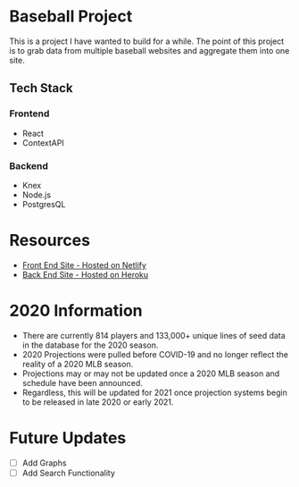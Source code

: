 # Baseball Project

This is a project I have wanted to build for a while.  The point of this project is to grab data from multiple baseball websites and aggregate them into one site.

## Tech Stack
### Frontend
* React
* ContextAPI

### Backend
* Knex
* Node.js
* PostgresQL

# Resources
* [Front End Site - Hosted on Netlify](https://baseball-project-adm.netlify.com/)
* [Back End Site - Hosted on Heroku](https://baseball-project-adm.herokuapp.com/)
 
 # 2020 Information
 * There are currently 814 players and 133,000+ unique lines of seed data in the database for the 2020 season.
 * 2020 Projections were pulled before COVID-19 and no longer reflect the reality of a 2020 MLB season.
 * Projections may or may not be updated once a 2020 MLB season and schedule have been announced.
 * Regardless, this will be updated for 2021 once projection systems begin to be released in late 2020 or early 2021.

 # Future Updates
 - [ ] Add Graphs
 - [ ] Add Search Functionality